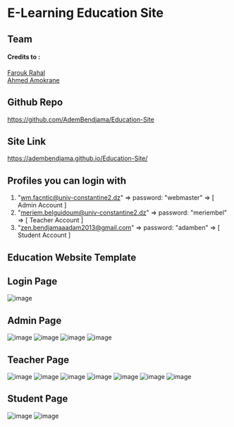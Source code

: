 # E-Learning Education Site

## Team
####  Credits to :
[Farouk Rahal](https://www.facebook.com/farouk.rhl) \
[Ahmed Amokrane](https://www.facebook.com/zmartCS)

## Github Repo

https://github.com/AdemBendjama/Education-Site

## Site Link

https://adembendjama.github.io/Education-Site/

## Profiles you can login with

1. "wm.facntic@univ-constantine2.dz"        => password: "webmaster" => [ Admin   Account ]
2. "meriem.belguidoum@univ-constantine2.dz" => password: "meriembel" => [ Teacher Account ]
3. "zen.bendjamaaadam2013@gmail.com"        => password: "adamben"   => [ Student Account ]

## Education Website Template

## Login Page 
![image](https://user-images.githubusercontent.com/93732841/199827954-a74f8d07-7d0f-4872-bb6c-039784e9ce4e.png)

## Admin Page
![image](https://user-images.githubusercontent.com/93732841/199828824-740d53af-9262-4ed6-9c65-7a1e3a608e17.png)
![image](https://user-images.githubusercontent.com/93732841/199714625-55881a66-9a4e-4a89-a215-1fd5bcd265ce.png)
![image](https://user-images.githubusercontent.com/93732841/199714650-06fdd108-d8c6-4f64-a7ee-a4e2f887e1e1.png)
![image](https://user-images.githubusercontent.com/93732841/199714666-67067e26-0258-4522-96b1-4cbddba2507e.png)

## Teacher Page
![image](https://user-images.githubusercontent.com/93732841/199828408-7fe03b2e-3885-4373-8e2a-9b532b0ca8be.png)
![image](https://user-images.githubusercontent.com/93732841/199828551-b1ad978a-6b1c-4914-afda-4a937d815b67.png)
![image](https://user-images.githubusercontent.com/93732841/199828587-65dc04f5-eb90-4f0f-b410-9ec8cff7f5df.png)
![image](https://user-images.githubusercontent.com/93732841/199828633-0ca6163c-0caf-4d9d-b702-9cec4213f896.png)
![image](https://user-images.githubusercontent.com/93732841/199828669-08fa9993-521c-41d0-99e4-00572047244b.png)
![image](https://user-images.githubusercontent.com/93732841/199714824-5a4a0ec3-02e4-4181-a325-bc4653d01492.png)
![image](https://user-images.githubusercontent.com/93732841/199714850-a08a207d-d4e5-4d41-ad98-101f56300a2b.png)

## Student Page
![image](https://user-images.githubusercontent.com/93732841/199714983-5df48d99-4530-4c1b-b07f-764b2f402106.png)
![image](https://user-images.githubusercontent.com/93732841/199715078-3fd7f4f8-84c3-4904-b49d-07d32414c43b.png)


